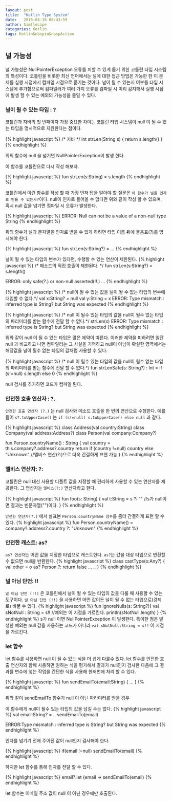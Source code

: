 ```yaml
---
layout: post
title:  "Kotlin Type System"
date:   2015-04-18 08:43:59
author: SimfleLipe
categories: Kotlin
tags: Kotlin&nbspin&nbspAction
---
```


## 널 가능성

널 가능성은 NullPointerException 오류를 피할 수 있게 돕기 위한 코틀린 타입 시스템의 특성이다.
코틀린을 비롯한 최신 언어에서는 널에 대한 접근 방법은 가능한 한 이 문제를 실행 시점에서 컴파일 시점으로 옮기는 것이다.
널이 될 수 있는지 여부를 타입 시스템에 추가함으로써 컴파일러가 여러 가지 오류를 컴파일 시 미리 감지해서 실행 시점에 발생 할 수 있는
예외의 가능성을 줄일 수 있다.

### 널이 될 수 있는 타입 : ?
코틀린과 자바의 첫 번째이자 가장 중요한 차이는 코틀린 타입 시스템이 null 이 될 수 있는 타입을 명시적으로 지원한다는 점이다.

{% highlight javascript %}
/* 자바 */
int strLen(String s) {
  return s.length()
}
{% endhighlight %}

위의 함수에 null 을 넘기면 NullPointerException이 발생 한다.

이 함수를 코틀린으로 다시 작성 해보자.

{% highlight javascript %}
fun strLen(s:String) = s.length
{% endhighlight %}

코틀린에서 이런 함수를 작성 할 때 가장 먼저 답을 알아야 할 질문은 `이 함수가 널을 인자로 받을 수 있는가?`이다.
null이 인자로 들어올 수 없다면 위와 같이 작성 할 수 있으며, 혹시 null 값을 넘기면 컴파일 시 오류가 발생한다.

{% highlight javascript %}
ERROR: Null can not be a value of a non-null type String
{% endhighlight %}

위의 함수가 널과 문자열을 인자로 받을 수 있게 하려면 타입 이름 뒤에 물음표(?)를 명시해야 한다.

{% highlight javascript %}
fun strLen(s:String?) = ...
{% endhighlight %}

널이 될 수 있는 타입의 변수가 있다면, 수행할 수 있는 연산이 제한된다.
{% highlight javascript %}
/* 메소드의 직접 호출이 제한된다. */
fun strLen(s:String?) = s.length()

ERROR: only safe(?.) or non-null asserted(!!.) ...
{% endhighlight %}

{% highlight javascript %}
/* null이 될 수 있는 값을 널이 될 수 없는 타입의 변수에 대입할 수 없다.*/
val x:String? = null
val y:String = x
ERROR: Type mismatch : inferred type is String? but String was expected
{% endhighlight %}

{% highlight javascript %}
/* null 이 될수 있는 타입의 값을 null이 될수 없는 타입의 파리미터를 받는 함수에 전달 할 수 없다.*/
strLen(x)
ERROR: Type mismatch : inferred type is String? but String was expected
{% endhighlight %}

위와 같이 null 이 될 수 있는 타입은 많은 제약이 따른다. 이러한 제약을 피하려면 일단 null 과 비교하고 나면 컴파일러는 그 사실을
기억하고 null이 아님이 확실한 영역에서는 해당값을 널이 될수 없는 타입의 값처럼 사용할 수 있다.

{% highlight javascript %}
/* null 이 될수 있는 타입의 값을 null이 될수 없는 타입의 파리미터를 받는 함수에 전달 할 수 없다.*/
fun strLenSafe(s: String?) : Int = 
    if (s!=null) s.length else 0
{% endhighlight %}

null 검사를 추가하면 코드가 컴파일 된다.

### 안전한 호출 연산자 : ?.
`안전한 호출 연산자 (?.)` 는 null 검사와 메소드 호출을 한 번의 연산으로 수행한다.
예를 들어 `s?.toUpperCase()` 는 `if (s!=null) s.toUpperCase() else null` 과 같다.

{% highlight javascript %}
class Address(val country:String)
class Company(val address:Address?)
class Person(val company:Company?)

fun Person.countryName() : String {
    val country = this.company?.address?.country
    return if (country !=null) country else "Unknown" //엘비스 연산(?:)으로 더욱 간결하게 표현 가능
}
{% endhighlight %}

### 엘비스 연산자: ?:
코틀린은 null 대신 사용할 디폴트 값을 지정할 때 편리하게 사용할 수 있는 연산자를 제공한다.
그 연산자는 `엘비스(?:)` 연산자라고 한다.

{% highlight javascript %}
fun foo(s: String) {
    val t:String = s ?: ""  //s가 null이면 결과는 빈문자열("")이다.
}
{% endhighlight %}

`안전한 연산자(?.)` 에서 살표본 `Person.countryName 함수`를 좀더 간결하게 표현 할 수 있다.
{% highlight javascript %}
fun Person.countryName() = company?.address?.country ?: "Unknown"
{% endhighlight %}

### 안전한 캐스트: as?
`as? 연산자`는 어떤 값을 지정한 타입으로 캐스트한다. `as?`는 값을 대상 타입으로 변환할 수 없으면 null을 반환한다.
{% highlight javascript %}
class castType(o:Any?) {
    val other = o as? Person ?: return false
    ...
    ..
}
{% endhighlight %}

### 널 아님 단언: !!
`널 아님 단언 (!!)` 은 코틀린에서 널이 될 수 있는 타입의 값을 다룰 때 사용할 수 있는 도구이다.
`널 아님 단언 (!!)` 을 사용하면 어떤 값이든 널이 될 수 없는 타입으로(강제로) 바꿀 수 있다.
{% highlight javascript %}
fun ignoreNulls(s: String?){
    val sNotNull : String = s!!  //예외는 이 지점을 가르킨다.
    println(sNotNull.length)
} 
{% endhighlight %}
s가 null 이면 NullPointerException 이 발생한다. 특이한 점은 발생한 예외는 null 값을 사용하는 코드가 아니라
`val sNotNull:String = s!!` 이 지점을 가르킨다.

### let 함수
let 함수를 사용하면 null 이 될 수 있는 식을 더 쉽게 다룰수 있다. let 함수를 안전한 호출 연산자와 함께 사용하면 원하는 식을 평가해서 결과가
null인지 검사한 다음에 그 결과를 변수에 넣는 작업을 간단한 식을 사용해 한꺼번에 처리 할 수 있다.

{% highlight javascript %}
fun sendEmailTo(email:String) { ... }
{% endhighlight %}

위와 같이 sendEmailTo 함수가 null 이 아닌 파라미터를 받을 경우

이 함수에게 null이 될수 있는 타입의 값을 넘길 수는 없다.
{% highlight javascript %}
val email:String? = ..
sendEmailTo(email)

ERROR:Type mismatch : inferred type is String? but String was expected
{% endhighlight %}

인자를 넘기기 전에 주어진 값이 null인지 검사해야 한다.

{% highlight javascript %}
if(email !=null) sendEmailTo(email)
{% endhighlight %}

하지만 let 함수를 통해 인자를 전달 할 수 있다.

{% highlight javascript %}
email?.let {email -> sendEmailTo(email)
{% endhighlight %}

let 함수는 이메일 주소 값이 null 이 아닌 경우에만 호출된다.








